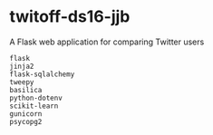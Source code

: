 # twitoff-ds16-jjb
A Flask web application for comparing Twitter users


```
flask
jinja2
flask-sqlalchemy
tweepy
basilica
python-dotenv
scikit-learn
gunicorn
psycopg2
```
